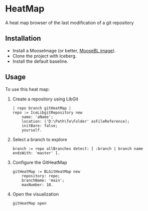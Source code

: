 # HeatMap

A heat map browser of the last modification of a git repository 

## Installation

- Install a MooseImage (or better, [MooseBL image](https://gitlab.forge.berger-levrault.com/Benoit.VERHAEGHE/bl-moose)).
- Clone the project with Iceberg.
- Install the default baseline.

## Usage

To use this heat map: 

1. Create a repository using LibGit
    ```st
    | repo branch gitHeatMap |
    repo := IceLibgitRepository new
        name: 'aName';
        location: ('D:\Path\To\Folder' asFileReference);
        initBare: false;
        yourself.
    ```
2. Select a branch to explore
    ```st
    branch := repo allBranches detect: [ :branch | branch name endsWith: 'master' ].
    ```
3. Configure the GitHeatMap
    ```st
    gitHeatMap := BLGitHeatMap new
        repository: repo;
        branchName: 'main';
        maxNumber: 10.
    ```
4. Open the visualization
    ```st
    gitHeatMap open
    ```
